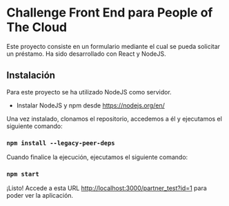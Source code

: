 # Challenge Front End para People of The Cloud

Este proyecto consiste en un formulario mediante el cual se pueda solicitar un préstamo. Ha sido desarrollado con React y NodeJS.

Instalación
-----------

Para este proyecto se ha utilizado NodeJS como servidor.

* Instalar NodeJS y npm desde https://nodejs.org/en/

Una vez instalado, clonamos el repositorio, accedemos a él y ejecutamos el siguiente comando:

### `npm install --legacy-peer-deps`

Cuando finalice la ejecución, ejecutamos el siguiente comando: 

### `npm start`

¡Listo! Accede a esta URL [http://localhost:3000/partner_test?id=1](http://localhost:3000) para poder ver la aplicación.
